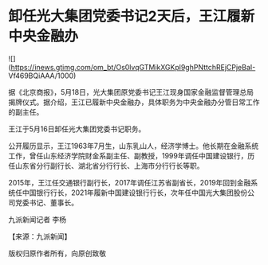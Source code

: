 # 卸任光大集团党委书记2天后，王江履新中央金融办

![](https://inews.gtimg.com/om_bt/Os0lvqGTMikXGKpl9ghPNttchREjCPjeBaI-
Vf469BQiAAA/1000)

据《北京商报》，5月18日，光大集团原党委书记王江现身国家金融监督管理总局揭牌仪式。据介绍，王江已履新中央金融办，具体职务为中央金融办分管日常工作的副主任。

王江于5月16日卸任光大集团党委书记职务。

公开履历显示，王江1963年7月生，山东乳山人，经济学博士。他长期在金融系统工作，曾任山东经济学院财金系副主任、副教授，1999年调任中国建设银行，历任山东省分行副行长、湖北省分行行长、上海市分行行长等职。

2015年，王江任交通银行副行长，2017年调任江苏省副省长，2019年回到金融系统任中国银行行长，2021年履新中国建设银行行长，次年任中国光大集团股份公司党委书记、董事长。

九派新闻记者 李杨

【来源：九派新闻】

版权归原作者所有，向原创致敬


